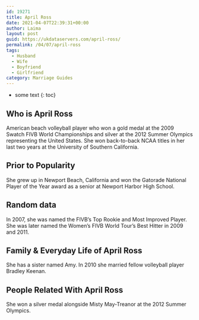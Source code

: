 ```yaml
---
id: 19271
title: April Ross
date: 2021-04-07T22:39:31+00:00
author: Laima
layout: post
guid: https://ukdataservers.com/april-ross/
permalink: /04/07/april-ross
tags:
  - Husband
  - Wife
  - Boyfriend
  - Girlfriend
category: Marriage Guides
---
```


* some text
{: toc}


## Who is April Ross
                  
                  
                  
American beach volleyball player who won a gold medal at the 2009 Swatch FIVB World Championships and silver at the 2012 Summer Olympics representing the United States. She won back-to-back NCAA titles in her last two years at the University of Southern California.
                  
              
            
              
            
                
                
                
## Prior to Popularity
                  
                  
                  
She grew up in Newport Beach, California and won the Gatorade National Player of the Year award as a senior at Newport Harbor High School.
                  
              
            
              
            
                
                
                
## Random data
                  
                  
                  
In 2007, she was named the FIVB&#8217;s Top Rookie and Most Improved Player. She was later named the Women&#8217;s FIVB World Tour&#8217;s Best Hitter in 2009 and 2011.
                  
              
            
              
            
                
                
                
## Family & Everyday Life of April Ross
                  
                  
                  
She has a sister named Amy. In 2010 she married fellow volleyball player Bradley Keenan.
                  
              
            
              
            
                
                
                
## People Related With April Ross
                  
                  
                  
She won a silver medal alongside Misty May-Treanor at the 2012 Summer Olympics.
                  
              
            
              
            
                
              
            
              
              
            
            
              
            
          
          
          